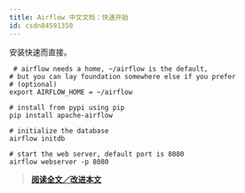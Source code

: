 ```yaml
---
title: Airflow 中文文档：快速开始
id: csdn84591350
---
```


安装快速而直接。

```
 # airflow needs a home, ~/airflow is the default,
# but you can lay foundation somewhere else if you prefer
# (optional)
export AIRFLOW_HOME = ~/airflow

# install from pypi using pip
pip install apache-airflow

# initialize the database
airflow initdb

# start the web server, default port is 8080
airflow webserver -p 8080 
```

> [**阅读全文／改进本文**](https://github.com/apachecn/airflow-doc-zh/blob/master/zh/3.md)